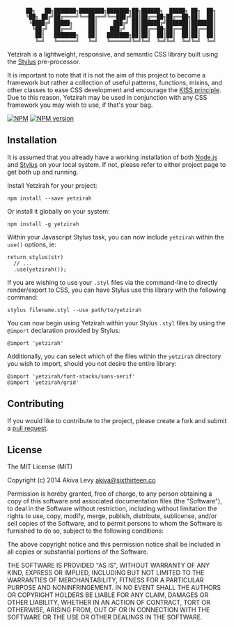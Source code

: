 ```
      ██╗   ██╗███████╗████████╗███████╗██╗██████╗  █████╗ ██╗  ██╗
      ╚██╗ ██╔╝██╔════╝╚══██╔══╝╚══███╔╝██║██╔══██╗██╔══██╗██║  ██║
       ╚████╔╝ █████╗     ██║     ███╔╝ ██║██████╔╝███████║███████║
        ╚██╔╝  ██╔══╝     ██║    ███╔╝  ██║██╔══██╗██╔══██║██╔══██║
         ██║   ███████╗   ██║   ███████╗██║██║  ██║██║  ██║██║  ██║
         ╚═╝   ╚══════╝   ╚═╝   ╚══════╝╚═╝╚═╝  ╚═╝╚═╝  ╚═╝╚═╝  ╚═╝
```

Yetzirah is a lightweight, responsive, and semantic CSS library built
using the [Stylus][1] pre-processor.

It is important to note that it is not the aim of this project to become
a framework but rather a collection of useful patterns, functions,
mixins, and other classes to ease CSS development and encourage the
[KISS principle][2]. Due to this reason, Yetzirah may be used in
conjunction with any CSS framework you may wish to use, if that's your
bag.

[![NPM](https://nodei.co/npm/yetzirah.png)](https://nodei.co/npm/yetzirah/)
[![NPM version](https://badge.fury.io/js/yetzirah.png)](http://badge.fury.io/js/yetzirah)

## Installation

It is assumed that you already have a working installation of both
[Node.js][3] and [Stylus][1] on your local system. If not, please refer 
to either project page to get both up and running.

Install Yetzirah for your project:

    npm install --save yetzirah

Or install it globally on your system:

    npm install -g yetzirah

Within your Javascript Stylus task, you can now include `yetzirah`
within the `use()` options, ie:

    return stylus(str)
      // ...
      .use(yetzirah());

If you are wishing to use your `.styl` files via the command-line to
directly render/export to CSS, you can have Stylus use this library with
the following command:

    stylus filename.styl --use path/to/yetzirah

You can now begin using Yetzirah within your Stylus `.styl` files by
using the `@import` declaration provided by Stylus:

    @import 'yetzirah'

Additionally, you can select which of the files within the `yetzirah`
directory you wish to import, should you not desire the entire library:


    @import 'yetzirah/font-stacks/sans-serif'
    @import 'yetzirah/grid'

## Contributing

If you would like to contribute to the project, please create a fork and
submit a [pull request][3].

## License

The MIT License (MIT)

Copyright (c) 2014 Akiva Levy <akiva@sixthirteen.co>

Permission is hereby granted, free of charge, to any person obtaining a
copy of this software and associated documentation files (the "Software"),
to deal in the Software without restriction, including without limitation
the rights to use, copy, modify, merge, publish, distribute, sublicense,
and/or sell copies of the Software, and to permit persons to whom the
Software is furnished to do so, subject to the following conditions:

The above copyright notice and this permission notice shall be included
in all copies or substantial portions of the Software.

THE SOFTWARE IS PROVIDED "AS IS", WITHOUT WARRANTY OF ANY KIND, EXPRESS
OR IMPLIED, INCLUDING BUT NOT LIMITED TO THE WARRANTIES OF
MERCHANTABILITY, FITNESS FOR A PARTICULAR PURPOSE AND NONINFRINGEMENT. IN
NO EVENT SHALL THE AUTHORS OR COPYRIGHT HOLDERS BE LIABLE FOR ANY CLAIM,
DAMAGES OR OTHER LIABILITY, WHETHER IN AN ACTION OF CONTRACT, TORT OR
OTHERWISE, ARISING FROM, OUT OF OR IN CONNECTION WITH THE SOFTWARE OR THE
USE OR OTHER DEALINGS IN THE SOFTWARE.


[1]: http://learnboost.github.com/stylus/
[2]: http://en.wikipedia.org/wiki/KISS_principle
[3]: https://help.github.com/articles/creating-a-pull-request
